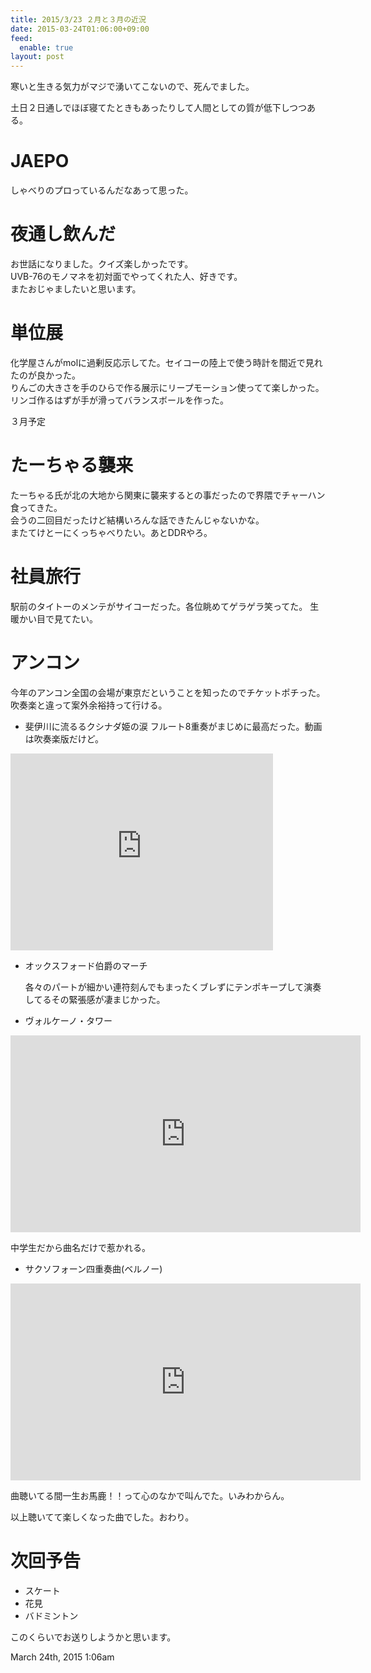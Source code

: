 ```yaml
---
title: 2015/3/23 ２月と３月の近況
date: 2015-03-24T01:06:00+09:00
feed:
  enable: true
layout: post
---
```

<p>寒いと生きる気力がマジで湧いてこないので、死んでました。</p>    <p>      土日２日通しでほぼ寝てたときもあったりして人間としての質が低下しつつある。    </p>    <h1>JAEPO</h1>    <p>しゃべりのプロっているんだなあって思った。</p>    <h1>夜通し飲んだ</h1>    <p>      お世話になりました。クイズ楽しかったです。<br>      UVB-76のモノマネを初対面でやってくれた人、好きです。<br>      またおじゃましたいと思います。    </p>    <h1>単位展</h1>    <p>      化学屋さんがmolに過剰反応示してた。セイコーの陸上で使う時計を間近で見れたのが良かった。<br>      りんごの大きさを手のひらで作る展示にリープモーション使ってて楽しかった。<br>      リンゴ作るはずが手が滑ってバランスボールを作った。    </p>    <p>３月予定</p>    <h1>たーちゃる襲来</h1>    <p>      たーちゃる氏が北の大地から関東に襲来するとの事だったので界隈でチャーハン食ってきた。<br>      会うの二回目だったけど結構いろんな話できたんじゃないかな。<br>      またてけとーにくっちゃべりたい。あとDDRやろ。    </p>    <h1>社員旅行</h1>    <p>      駅前のタイトーのメンテがサイコーだった。各位眺めてゲラゲラ笑ってた。      生暖かい目で見てたい。    </p>    <h1>アンコン</h1>    <p>      今年のアンコン全国の会場が東京だということを知ったのでチケットポチった。吹奏楽と違って案外余裕持って行ける。    </p>    <ul>      <li>        斐伊川に流るるクシナダ姫の涙        フルート8重奏がまじめに最高だった。動画は吹奏楽版だけど。      </li>    </ul>    <iframe width="420" height="315" src="https://www.youtube.com/embed/Ae731paPlsk" frameborder="0" allowfullscreen></iframe>    <ul>      <li>        <p>オックスフォード伯爵のマーチ</p>        <p>          各々のパートが細かい連符刻んでもまったくブレずにテンポキープして演奏してるその緊張感が凄まじかった。        </p>      </li>      <li>ヴォルケーノ・タワー</li>    </ul>    <iframe width="560" height="315" src="https://www.youtube.com/embed/hAXpYoj1IWs" frameborder="0" allowfullscreen></iframe>    <p>中学生だから曲名だけで惹かれる。</p>    <ul>      <li>サクソフォーン四重奏曲(ベルノー)</li>    </ul>    <iframe width="560" height="315" src="https://www.youtube.com/embed/83OZKpXJdl0" frameborder="0" allowfullscreen></iframe>    <p>曲聴いてる間一生お馬鹿！！って心のなかで叫んでた。いみわからん。</p>    <p>以上聴いてて楽しくなった曲でした。おわり。</p>    <h1>次回予告</h1>    <ul>      <li>スケート</li>      <li>花見</li>      <li>バドミントン</li>    </ul>    <p>このくらいでお送りしようかと思います。</p>    <div id="footer">      <span id="timestamp"> March 24th, 2015 1:06am </span>    </div>

